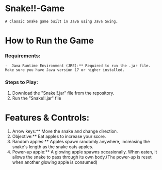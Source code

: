 # Snake!!-Game
    A classic Snake game built in Java using Java Swing.

# How to Run the Game
### Requirements:
    -  Java Runtime Environment (JRE):** Required to run the .jar file. Make sure you have Java version 17 or higher installed.
  
### Steps to Play:
1.   Download the "Snake!!.jar" file from the repository.
2.   Run the "Snake!!.jar" file

# Features & Controls:
1.   Arrow keys:** Move the snake and change direction.
2.   Objective:** Eat apples to increase your score.
3.   Random apples:** Apples spawn randomly anywhere, increasing the snake's length as the snake eats apples.
4.   Power-up apple:** A glowing apple spawns occasionally. When eaten, it allows the snake to pass through its own body.(The power-up is reset when another glowing apple is consumed)
